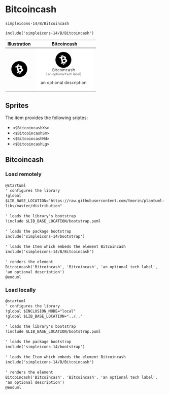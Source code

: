 # Bitcoincash


```text
simpleicons-14/B/Bitcoincash
```

```text
include('simpleicons-14/B/Bitcoincash')
```



| Illustration | Bitcoincash |
| :---: | :---: |
| ![illustration for Illustration](../../simpleicons-14/B/Bitcoincash.png) | ![illustration for Bitcoincash](../../simpleicons-14/B/Bitcoincash.Local.png) |



## Sprites
The item provides the following sriptes:

- `<$BitcoincashXs>`
- `<$BitcoincashSm>`
- `<$BitcoincashMd>`
- `<$BitcoincashLg>`





## Bitcoincash

### Load remotely
```plantuml
@startuml
' configures the library
!global $LIB_BASE_LOCATION="https://raw.githubusercontent.com/tmorin/plantuml-libs/master/distribution"

' loads the library's bootstrap
!include $LIB_BASE_LOCATION/bootstrap.puml

' loads the package bootstrap
include('simpleicons-14/bootstrap')

' loads the Item which embeds the element Bitcoincash
include('simpleicons-14/B/Bitcoincash')

' renders the element
Bitcoincash('Bitcoincash', 'Bitcoincash', 'an optional tech label', 'an optional description')
@enduml
```

### Load locally
```plantuml
@startuml
' configures the library
!global $INCLUSION_MODE="local"
!global $LIB_BASE_LOCATION="../.."

' loads the library's bootstrap
!include $LIB_BASE_LOCATION/bootstrap.puml

' loads the package bootstrap
include('simpleicons-14/bootstrap')

' loads the Item which embeds the element Bitcoincash
include('simpleicons-14/B/Bitcoincash')

' renders the element
Bitcoincash('Bitcoincash', 'Bitcoincash', 'an optional tech label', 'an optional description')
@enduml
```

